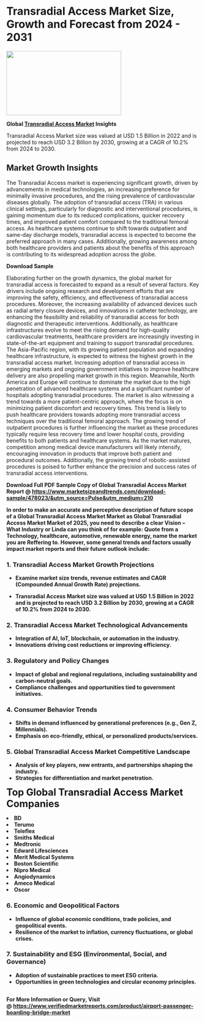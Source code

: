 <H1>Transradial Access Market Size, Growth and Forecast from 2024 - 2031</H1><img class="aligncenter size-medium wp-image-584254" src="https://thirdeyenews.in/wp-content/uploads/2024/09/Global-Market-Research-300x168.jpeg" alt="" width="300" height="168" /><p><strong>Global&nbsp;<a href="https://www.marketsizeandtrends.com/download-sample/478023/&amp;utm_source=Pulse&amp;utm_medium=210">Transradial Access Market</a> Insights</strong></p><p>Transradial Access Market size was valued at USD 1.5 Billion in 2022 and is projected to reach USD 3.2 Billion by 2030, growing at a CAGR of 10.2% from 2024 to 2030.</p><p><h2>Market Growth Insights</h2> <p>The Transradial Access market is experiencing significant growth, driven by advancements in medical technologies, an increasing preference for minimally invasive procedures, and the rising prevalence of cardiovascular diseases globally. The adoption of transradial access (TRA) in various clinical settings, particularly for diagnostic and interventional procedures, is gaining momentum due to its reduced complications, quicker recovery times, and improved patient comfort compared to the traditional femoral access. As healthcare systems continue to shift towards outpatient and same-day discharge models, transradial access is expected to become the preferred approach in many cases. Additionally, growing awareness among both healthcare providers and patients about the benefits of this approach is contributing to its widespread adoption across the globe.</p> <p><strong>Download Sample</strong></p> <p>Elaborating further on the growth dynamics, the global market for transradial access is forecasted to expand as a result of several factors. Key drivers include ongoing research and development efforts that are improving the safety, efficiency, and effectiveness of transradial access procedures. Moreover, the increasing availability of advanced devices such as radial artery closure devices, and innovations in catheter technology, are enhancing the feasibility and reliability of transradial access for both diagnostic and therapeutic interventions. Additionally, as healthcare infrastructures evolve to meet the rising demand for high-quality cardiovascular treatments, healthcare providers are increasingly investing in state-of-the-art equipment and training to support transradial procedures. The Asia-Pacific region, with its growing patient population and expanding healthcare infrastructure, is expected to witness the highest growth in the transradial access market. Increasing adoption of transradial access in emerging markets and ongoing government initiatives to improve healthcare delivery are also propelling market growth in this region. Meanwhile, North America and Europe will continue to dominate the market due to the high penetration of advanced healthcare systems and a significant number of hospitals adopting transradial procedures. The market is also witnessing a trend towards a more patient-centric approach, where the focus is on minimizing patient discomfort and recovery times. This trend is likely to push healthcare providers towards adopting more transradial access techniques over the traditional femoral approach. The growing trend of outpatient procedures is further influencing the market as these procedures typically require less recovery time and lower hospital costs, providing benefits to both patients and healthcare systems. As the market matures, competition among medical device manufacturers will likely intensify, encouraging innovation in products that improve both patient and procedural outcomes. Additionally, the growing trend of robotic-assisted procedures is poised to further enhance the precision and success rates of transradial access interventions.</p> <p><strong></p><p><span class=""><strong>Download Full PDF Sample Copy of Global Transradial Access Market Report</strong> @ <a href="https://www.marketsizeandtrends.com/download-sample/478023/&amp;utm_source=Pulse&amp;utm_medium=210" target="_blank">https://www.marketsizeandtrends.com/download-sample/478023/&amp;utm_source=Pulse&amp;utm_medium=210</a></span></p><p>In order to make an accurate and perceptive description of future scope of a Global&nbsp;Transradial Access Market Market as Global&nbsp;Transradial Access Market Market of 2025, you need to describe a clear Vision &ndash; What Industry or Linda can you think of for example: Quote from a Technology, healthcare, automotive, renewable energy, name the market you are Reffering to. However, some general trends and factors usually impact market reports and their future outlook include:</p><h3>1.&nbsp;<strong>Transradial Access Market Growth Projections</strong></h3><ul><li>Examine market size trends, revenue estimates and CAGR (Compounded Annual Growth Rate) projections.</li><li><p>Transradial Access Market size was valued at USD 1.5 Billion in 2022 and is projected to reach USD 3.2 Billion by 2030, growing at a CAGR of 10.2% from 2024 to 2030.</p></li></ul><h3>2.&nbsp;<strong>Transradial Access Market Technological Advancements</strong></h3><ul><li>Integration of AI, IoT, blockchain, or automation in the industry.</li><li>Innovations driving cost reductions or improving efficiency.</li></ul><h3>3.&nbsp;<strong>Regulatory and Policy Changes</strong></h3><ul><li>Impact of global and regional regulations, including sustainability and carbon-neutral goals.</li><li>Compliance challenges and opportunities tied to government initiatives.</li></ul><h3>4.&nbsp;<strong>Consumer Behavior Trends</strong></h3><ul><li>Shifts in demand influenced by generational preferences (e.g., Gen Z, Millennials).</li><li>Emphasis on eco-friendly, ethical, or personalized products/services.</li></ul><h3>5.&nbsp;<strong>Global Transradial Access Market Competitive Landscape</strong></h3><ul><li>Analysis of key players, new entrants, and partnerships shaping the industry.</li><li>Strategies for differentiation and market penetration.</li></ul><p data-pm-slice="1 1 []"><span style="color: inherit; font-family: inherit; font-size: 25px;">Top Global Transradial Access Market Companies</span></p><div class="" data-test-id=""><p><li>BD</li><li> Terumo</li><li> Teleflex</li><li> Smiths Medical</li><li> Medtronic</li><li> Edward Lifesciences</li><li> Merit Medical Systems</li><li> Boston Scientific</li><li> Nipro Medical</li><li> Angiodynamics</li><li> Ameco Medical</li><li> Oscor</li></p></div><h3>6.&nbsp;<strong>Economic and Geopolitical Factors</strong></h3><ul><li>Influence of global economic conditions, trade policies, and geopolitical events.</li><li>Resilience of the market to inflation, currency fluctuations, or global crises.</li></ul><h3>7.&nbsp;<strong>Sustainability and ESG (Environmental, Social, and Governance)</strong></h3><ul><li>Adoption of sustainable practices to meet ESG criteria.</li><li>Opportunities in green technologies and circular economy principles.</li></ul><h2><strong style="font-size: 14px;">For More Information or Query, Visit @&nbsp;</strong><a style="background-color: #ffffff; font-size: 14px;" href="https://www.marketsizeandtrends.com/report/transradial-access-market/" target="_blank">https://www.verifiedmarketreports.com/product/airport-passenger-boarding-bridge-market</a></h2>
